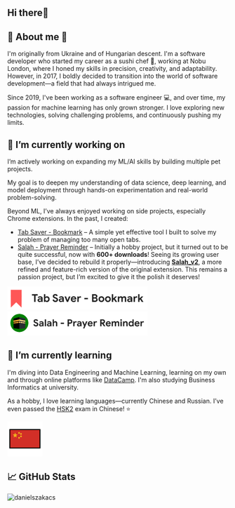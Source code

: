 ## Hi there👋

## 🙋 About me 🍙

I'm originally from Ukraine and of Hungarian descent. I'm a software developer who started my career as a sushi chef 🍣, working at Nobu London, where I honed my skills in precision, creativity, and adaptability.
However, in 2017, I boldly decided to transition into the world of software development—a field that had always intrigued me.

Since 2019, I've been working as a software engineer 💻, and over time, my passion for machine learning has only grown stronger. I love exploring new technologies, solving challenging problems, and continuously pushing my limits.

<!-- ![hungarian flag](assets/hu2.png)
![ukrainian flag](assets/ua2.png)-->

## 🚀 I’m currently working on

I’m actively working on expanding my ML/AI skills by building multiple pet projects. <!-- , which you can check out in my [portfolio](). -->

My goal is to deepen my understanding of data science, deep learning, and model deployment through hands-on experimentation and real-world problem-solving.

Beyond ML, I’ve always enjoyed working on side projects, especially Chrome extensions. In the past, I created:

- [Tab Saver - Bookmark](https://chromewebstore.google.com/detail/tab-saver-bookmark/akoelkdffpbphokikhegnneomleldhfo?authuser=0&hl=hu) – A simple yet effective tool I built to solve my problem of managing too many open tabs.
- [Salah - Prayer Reminder](https://chromewebstore.google.com/detail/salah-prayer-reminder/eglgbgmahngnflijjdhghhdbflgdceif?authuser=0&hl=hu) – Initially a hobby project, but it turned out to be quite successful, now with **600+ downloads**!
  Seeing its growing user base, I’ve decided to rebuild it properly—introducing **[Salah_v2](https://github.com/DanielSzakacs/Salah-PRv2)**, a more refined and feature-rich version of the original extension. This remains a passion project, but I’m excited to give it the polish it deserves!

[![tab_saver](assets/tab3.png)](https://chromewebstore.google.com/detail/tab-saver-bookmark/akoelkdffpbphokikhegnneomleldhfo?authuser=0&hl=hu)
[![salah](assets/salah3.png)](https://chromewebstore.google.com/detail/salah-prayer-reminder/eglgbgmahngnflijjdhghhdbflgdceif?authuser=0&hl=hu)

## 🌱 I’m currently learning

I'm diving into Data Engineering and Machine Learning, learning on my own and through online platforms like [DataCamp](https://www.datacamp.com/portfolio/danielszakacsit).
I'm also studying Business Informatics at university.

As a hobby, I love learning languages—currently Chinese and Russian. I’ve even passed the [HSK2](https://www.chinesetest.cn/HSK) exam in Chinese! ⭐

[![chinese flag](assets/cn4.png)](https://www.chinesetest.cn/HSK)

## 📈 GitHub Stats 
<p><img align="left" src="https://github-readme-stats.vercel.app/api/top-langs?username=danielszakacs&show_icons=true&locale=en&layout=compact&theme=tokyonight" alt="danielszakacs" /></p>


<!--<p><img align="center" src="https://github-readme-streak-stats.herokuapp.com/?user=danielszakacs&&theme=tokyonight" alt="danielszakacs" /></p>-->

<!-- <p>&nbsp;<img align="center" src="https://github-readme-stats.vercel.app/api?username=danielszakacs&show_icons=true&locale=en&theme=tokyonight" alt="danielszakacs" /></p> -->

<!-- ![russian flag](assets/ru2.png) -->

<!--
**DanielSzakacs/danielszakacs** is a ✨ _special_ ✨ repository because its `README.md` (this file) appears on your GitHub profile.

Here are some ideas to get you started:

- 🔭 I’m currently working on ...
- 🌱 I’m currently learning ...
- 👯 I’m looking to collaborate on ...
- 🤔 I’m looking for help with ...
- 💬 Ask me about ...
- 📫 How to reach me: ...
- 😄 Pronouns: ...
- ⚡ Fun fact: ...
-->
